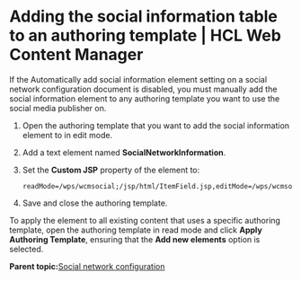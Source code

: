 # Adding the social information table to an authoring template \| HCL Web Content Manager

If the Automatically add social information element setting on a social network configuration document is disabled, you must manually add the social information element to any authoring template you want to use the social media publisher on.

1.  Open the authoring template that you want to add the social information element to in edit mode.

2.  Add a text element named **SocialNetworkInformation**.

3.  Set the **Custom JSP** property of the element to:

    ```
    readMode=/wps/wcmsocial;/jsp/html/ItemField.jsp,editMode=/wps/wcmsocial;/jsp/html/ItemField.jsp
    ```

4.  Save and close the authoring template.


To apply the element to all existing content that uses a specific authoring template, open the authoring template in read mode and click **Apply Authoring Template**, ensuring that the **Add new elements** option is selected.

**Parent topic:**[Social network configuration](../wcm/wcm_sm_config_doc.md)

